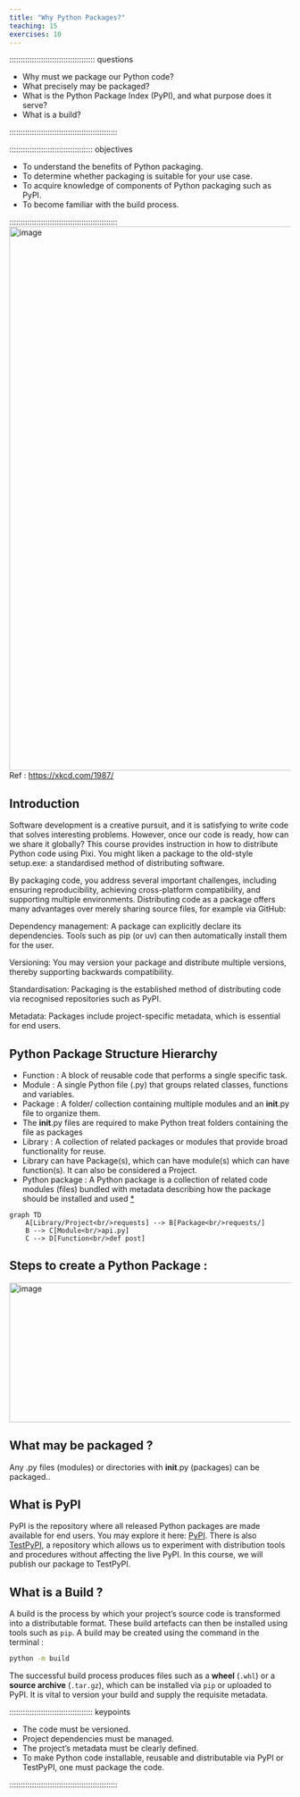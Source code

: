 ```yaml
---
title: "Why Python Packages?"
teaching: 15
exercises: 10
---
```


:::::::::::::::::::::::::::::::::::::: questions

- Why must we package our Python code?
- What precisely may be packaged?
- What is the Python Package Index (PyPI), and what purpose does it serve?
- What is a build?

::::::::::::::::::::::::::::::::::::::::::::::::

::::::::::::::::::::::::::::::::::::: objectives

- To understand the benefits of Python packaging.
- To determine whether packaging is suitable for your use case.
- To acquire knowledge of components of Python packaging such as PyPI.
- To become familiar with the build process.

::::::::::::::::::::::::::::::::::::::::::::::::
<img width="983" height="974" alt="image" src="https://github.com/user-attachments/assets/5df6c1a0-bee9-4b38-99e3-725ada1b5d3c" />
 Ref : https://xkcd.com/1987/

 
## Introduction
Software development is a creative pursuit, and it is satisfying to write code that solves interesting problems. However, once our code is ready, how can we share it globally? This course provides instruction in how to distribute Python code using Pixi. You might liken a package to the old-style setup.exe: a standardised method of distributing software.

By packaging code, you address several important challenges, including ensuring reproducibility, achieving cross-platform compatibility, and supporting multiple environments. Distributing code as a package offers many advantages over merely sharing source files, for example via GitHub:

Dependency management: A package can explicitly declare its dependencies. Tools such as pip (or uv) can then automatically install them for the user.

Versioning: You may version your package and distribute multiple versions, thereby supporting backwards compatibility.

Standardisation: Packaging is the established method of distributing code via recognised repositories such as PyPI.

Metadata: Packages include project-specific metadata, which is essential for end users.

## Python Package Structure Hierarchy

- Function : A block of reusable code that performs a single specific task.
- Module : A single Python file (.py) that groups related classes,  functions and variables.
- Package : A folder/ collection containing multiple modules and an __init__.py file to organize them.
- The __init__.py files are required to make Python treat folders containing the file as packages
- Library : A collection of related packages or modules that provide broad functionality for reuse.
- Library can have Package(s), which can have module(s) which can have function(s). It can also be considered a Project.
- Python package : A Python package is a collection of related code modules (files) bundled with metadata describing how the package should be installed and used [*](https://pydevtools.com/handbook/explanation/what-is-a-python-package/)

```mermaid
graph TD
    A[Library/Project<br/>requests] --> B[Package<br/>requests/]
    B --> C[Module<br/>api.py]
    C --> D[Function<br/>def post]
```

## Steps to create a Python Package :

<img width="1298" height="250" alt="image" src="https://github.com/user-attachments/assets/be6f94ec-599b-4a1e-bd5b-63c2dfad720c" />


## What may be packaged ?

Any .py files (modules) or directories with __init__.py (packages) can be packaged..

## What is PyPI

PyPI is the repository where all released Python packages are made available for end users. You may explore it here: [PyPI](https://pypi.org/). 
There is also [TestPyPI](https://test.pypi.org/), a repository which allows us to experiment with distribution tools and procedures without affecting the live PyPI. In this course, we will publish our package to TestPyPI.

## What is a Build ?

A build is the process by which your project’s source code is transformed into a distributable format. These build artefacts can then be installed using tools such as `pip`.
 A build may be created using the command in the terminal : 
 ```bash
python -m build
```
 The successful build process produces files such as a **wheel** (`.whl`) or a **source archive** (`.tar.gz`), which can be installed via `pip` or uploaded to PyPI. It is vital to version your build and supply the requisite metadata.

::::::::::::::::::::::::::::::::::::: keypoints

- The code must be versioned.
- Project dependencies must be managed.
- The project’s metadata must be clearly defined.
- To make Python code installable, reusable and distributable via PyPI or TestPyPI, one must package the code.

::::::::::::::::::::::::::::::::::::::::::::::::
